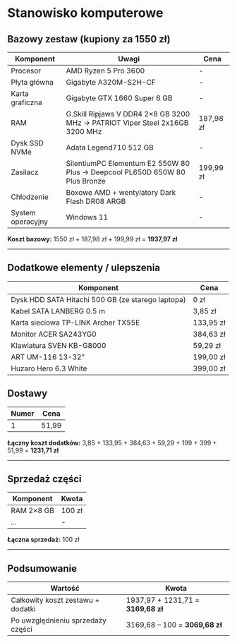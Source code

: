 # Stanowisko komputerowe

## Bazowy zestaw (kupiony za 1550 zł)

| Komponent         | Uwagi                                                                                              | Cena      |
|-------------------|----------------------------------------------------------------------------------------------------|-----------|
| Procesor          | AMD Ryzen 5 Pro 3600                                                                               | -         |
| Płyta główna      | Gigabyte A320M-S2H-CF                                                                              | -         |
| Karta graficzna   | Gigabyte GTX 1660 Super 6 GB                                                                       | -         |
| RAM               | G.Skill Ripjaws V DDR4 2×8 GB 3200 MHz → PATRIOT Viper Steel 2x16GB 3200 MHz                       | 187,98 zł |
| Dysk SSD NVMe     | Adata Legend710 512 GB                                                                             | -         |
| Zasilacz          | SilentiumPC Elementum E2 550W 80 Plus → Deepcool PL650D 650W 80 Plus Bronze                        | 199,99 zł |
| Chłodzenie        | Boxowe AMD + wentylatory Dark Flash DR08 ARGB                                                      | -         |
| System operacyjny | Windows 11                                                                                         | -         |

**Koszt bazowy:** 1550 zł + 187,98 zł + 199,99 zł = **1937,97 zł**

---

## Dodatkowe elementy / ulepszenia

| Komponent                                         | Cena      |
|---------------------------------------------------|-----------|
| Dysk HDD SATA Hitachi 500 GB (ze starego laptopa) | 0 zł      |
| Kabel SATA LANBERG 0.5 m                          | 3,85 zł   |
| Karta sieciowa TP-LINK Archer TX55E               | 133,95 zł |
| Monitor ACER SA243YG0                             | 384,63 zł |
| Klawiatura SVEN KB-G8000                          | 59,29 zł  |
| ART UM-116 13-32"                                 | 199,00 zł |
| Huzaro Hero 6.3 White                             | 399,00 zł |

## Dostawy

| Numer | Cena  |
|-------|-------|
| 1     | 51,99 |

**Łączny koszt dodatków:** 3,85 + 133,95 + 384,63 + 59,29 + 199 + 399 + 51,99 = **1231,71 zł**

---

## Sprzedaż części

| Komponent     | Kwota |
|---------------|-------|
| RAM 2×8 GB    | 100 zł|
| ...           | -     |

**Łączna sprzedaż:** 100 zł

---

## Podsumowanie

| Wartość                           | Kwota                              |
|-----------------------------------|------------------------------------|
| Całkowity koszt zestawu + dodatki | 1937,97 + 1231,71 = **3169,68 zł** |
| Po uwzględnieniu sprzedaży części | 3169,68 – 100 = **3069,68 zł**     |

